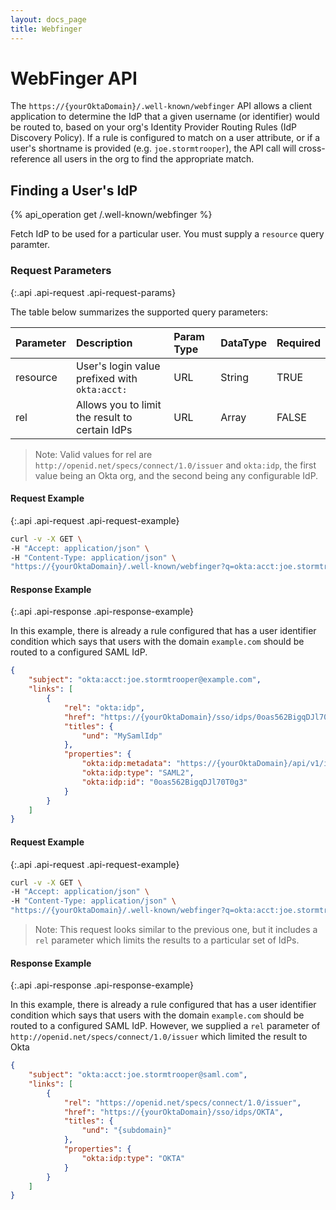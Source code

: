 ```yaml
---
layout: docs_page
title: Webfinger
---
```


# WebFinger API

The `https://{yourOktaDomain}/.well-known/webfinger` API allows a client application to determine the IdP that a given username (or identifier) would be routed to, based on your org's Identity Provider Routing Rules (IdP Discovery Policy). If a rule is configured to match on a user attribute, or if a user's shortname is provided (e.g. `joe.stormtrooper`), the API call will cross-reference all users in the org to find the appropriate match.

## Finding a User's IdP 

{% api_operation get /.well-known/webfinger %}

Fetch IdP to be used for a particular user. You must supply a `resource` query paramter.

### Request Parameters
{:.api .api-request .api-request-params}

The table below summarizes the supported query parameters:

| Parameter      | Description                                                             | Param Type | DataType | Required |
| :------------- | :---------------------------------------------------------------------- | :--------- | :------- | :------- |
| resource       | User's login value prefixed with `okta:acct:`                           | URL        | String   | TRUE     |
| rel            | Allows you to limit the result to certain IdPs                          | URL        | Array    | FALSE    |

>Note: Valid values for rel are `http://openid.net/specs/connect/1.0/issuer` and `okta:idp`, the first value being an Okta org, and the second being any configurable IdP.

#### Request Example
{:.api .api-request .api-request-example}

~~~sh
curl -v -X GET \
-H "Accept: application/json" \
-H "Content-Type: application/json" \
"https://{yourOktaDomain}/.well-known/webfinger?q=okta:acct:joe.stormtrooper%40example.com"
~~~

#### Response Example
{:.api .api-response .api-response-example}

In this example, there is already a rule configured that has a user identifier condition which says that users with the domain `example.com` should be routed to a configured SAML IdP.

~~~json
{
    "subject": "okta:acct:joe.stormtrooper@example.com",
    "links": [
        {
            "rel": "okta:idp",
            "href": "https://{yourOktaDomain}/sso/idps/0oas562BigqDJl70T0g3",
            "titles": {
                "und": "MySamlIdp"
            },
            "properties": {
                "okta:idp:metadata": "https://{yourOktaDomain}/api/v1/idps/0oas562BigqDJl70T0g3/metadata.xml",
                "okta:idp:type": "SAML2",
                "okta:idp:id": "0oas562BigqDJl70T0g3"
            }
        }
    ]
}
~~~

#### Request Example
{:.api .api-request .api-request-example}

~~~sh
curl -v -X GET \
-H "Accept: application/json" \
-H "Content-Type: application/json" \
"https://{yourOktaDomain}/.well-known/webfinger?q=okta:acct:joe.stormtrooper%example.com&rel=http%3A%2F%2Fopenid.net%2Fspecs%2Fconnect%2F1.0%2Fissuer"
~~~

>Note: This request looks similar to the previous one, but it includes a `rel` parameter which limits the results to a particular set of IdPs.

#### Response Example
{:.api .api-response .api-response-example}

In this example, there is already a rule configured that has a user identifier condition which says that users with the domain `example.com` should be routed to a configured SAML IdP. However, we supplied a `rel` parameter of `http://openid.net/specs/connect/1.0/issuer` which limited the result to Okta

~~~json
{
    "subject": "okta:acct:joe.stormtrooper@saml.com",
    "links": [
        {
            "rel": "https://openid.net/specs/connect/1.0/issuer",
            "href": "https://{yourOktaDomain}/sso/idps/OKTA",
            "titles": {
                "und": "{subdomain}"
            },
            "properties": {
                "okta:idp:type": "OKTA"
            }
        }
    ]
}
~~~